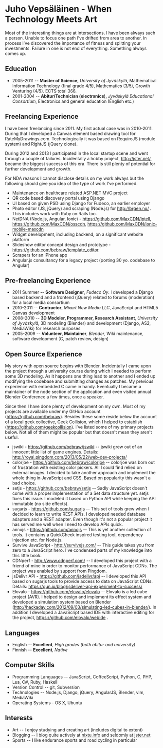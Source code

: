 # Juho Vepsäläinen - When Technology Meets Art

Most of the interesting things are at intersections. I have been always such a person. Unable to focus one path I've drifted from area to another. In process I've discovered the importance of fitness and splitting your investments. Failure in one is not end of everything. Something always comes up.

## Education

* 2005-2011 -- **Master of Science**, *University of Jyväskylä*, Mathematical Information Technology (final grade 4/5), Mathematics (3/5), Growth Venturing (4/5). ECTS total 366.
* 2001-2004 -- **Abitur/Technician (electronics)**, *Jyväskylä Educational Consortium*, Electronics and general education (English etc.)

## Freelancing Experience

I have been freelancing since 2011. My first actual case was in 2010-2011. During that I developed a Canvas element based drawing tool for RateMyDrawings.com. Technologically it was based on RequireJS (module system) and RightJS (jQuery clone).

During 2012 and 2013 I participated in the local startup scene and went through a couple of failures. Incidentally a hobby project, http://jster.net/, became the biggest success of this era. There is still plenty of potential for further development and growth.

For NDA reasons I cannot disclose details on my work always but the following should give you idea of the type of work I've performed.

* Maintenance on healthcare related ASP.NET MVC project
* QR code based discovery portal using Django
* UI based on given PSD using Django for Fudeco, an earlier employer
* Photo editor (JS, jQuery) and scraping (Node.js) for http://brgen.no/ . This includes work with Ruby on Rails too.
* NetDNA (Node.js, Angular, Ionic) - https://github.com/MaxCDN/iptell, https://github.com/MaxCDN/osscdn, https://github.com/MaxCDN/ionic-mobile-maxcdn
* Widget development, including backend, on a significant website platform
* Slideshow editor concept design and prototype - https://github.com/bebraw/template_editor
* Scrapers for an iPhone app
* Angular.js consultancy for a legacy project (porting 30 yo. codebase to Angular)

## Pre-freelancing Experience

* 2011 Summer -- **Software Designer**, *Fudeco Oy*. I developed a Django based backend and a frontend (jQuery) related to forums (moderation) for a local media consortium
* 2010-2011 -- **Contractor**, *Mixart New Media LLC*, JavaScript and HTML5 Canvas development
* 2008-2010 -- **3D Modeler, Programmer, Research Assistant**, *University of Jyväskylä*, 3D modeling (Blender) and development (Django, AS2, MediaWiki) for research purposes
* 2005-2009 -- **Volunteer, Maintainer**, *Blender*, Wiki maintenance, software development (C, patch review, design)

## Open Source Experience

My story with open source begins with Blender. Incidentally I came upon the project through a university course during which I needed to perform some 3D modeling. As it happens one thing lead to another and I ended up modifying the codebase and submitting changes as patches. My previous experience with embedded C came in handy. Eventually I became a maintainer of the node section of the application and even visited annual Blender Conference a few times, once a speaker.

Since then I have done plenty of development on my own. Most of my projects are available under my GitHub account (https://github.com/bebraw). Besides these some reside below the account of a local geek collective, Geek Collision, which I helped to establish (https://github.com/geekcollision). I've listed some of my primary projects below. Not all of them might be popular but that doesn't mean they aren't useful.

* jswiki - https://github.com/bebraw/jswiki -- jswiki grew out of an innocent little list of game engines. Details: http://royal.pingdom.com/2013/05/22/web-dev-projects/
* colorjoe - https://github.com/bebraw/colorjoe -- colorjoe was born out of frustration with existing color pickers. All I could find relied on external images. I decided to take another approach and implement the whole thing in JavaScript and CSS. Based on popularity this wasn't a bad choice.
* setjs - https://github.com/bebraw/setjs -- Sadly JavaScript doesn't come with a proper implementation of a Set data structure yet. setjs fixes this issue. I modeled it based on Python API while keeping the API immutable (no side effects).
* sugarjs - https://github.com/sugarjs -- This set of tools grew when I decided to learn to write REST APIs. I developed needed database adapters and a REST adapter. Even though it's not a popular project it has served me well when I need to develop APIs quick.
* annojs - https://github.com/annojs -- This is yet another collection of tools. It contains a QuickCheck inspired testing tool, dependency injection etc. for Node.js.
* Survive JavaScript - http://survivejs.com/ -- This guide takes you from zero to a JavaScript hero. I've condensed parts of my knowledge into this little book.
* CDNperf - http://www.cdnperf.com/ -- I developed this project with a friend of mine in order to monitor performance of JavaScript CDNs. The project was enabled by support from Pingdom.
* jsDelivr API - https://github.com/jsdelivr/api -- I developed this API based on sugarjs tools to provide access to data on JavaScript CDNs. Details: https://gun.io/blog/jsdeliver-api-experiment-to-success/
* Elovalo - https://github.com/elovalo/elovalo -- Elovalo is a led cube project (AVR). I helped to design and implement its effect system and developed a simulation system based on Blender (http://hackaday.com/2012/09/03/simulating-led-cubes-in-blender/). In addition I developed a JavaScript based IDE with interactive editing for the project, https://github.com/elovalo/webide .

## Languages

* English -- **Excellent**, *High grades (both abitur and university)*
* Finnish -- **Excellent**, *Native*

## Computer Skills

* Programming Languages -- JavaScript, CoffeeScript, Python, C, PHP, Lua, C#, Ruby, Haskell
* Version Control -- git, Subversion
* Technologies -- Node.js, Django, jQuery, AngularJS, Blender, vim, MediaWiki
* Operating Systems - OS X, Ubuntu

## Interests

* Art -- I enjoy studying and creating art (includes digital to extent)
* Blogging -- I blog quite actively at [nixtu.info](http://www.nixtu.info) and seldomly at [jster.net](http://www.jster.net)
* Sports -- I like endurance sports and road cycling in particular

